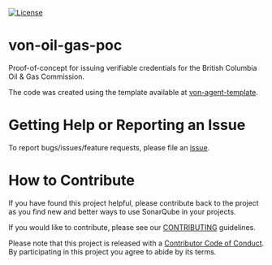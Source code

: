 [![License](https://img.shields.io/badge/License-Apache%202.0-blue.svg)](LICENSE)

# von-oil-gas-poc

Proof-of-concept for issuing verifiable credentials for the British Columbia Oil &amp; Gas Commission.

The code was created using the template available at [von-agent-template](https://github.com/bcgov/von-agent-template/).

# Getting Help or Reporting an Issue

To report bugs/issues/feature requests, please file an [issue](../../issues).

# How to Contribute

If you have found this project helpful, please contribute back to the project as you find new and better ways to use SonarQube in your projects.

If you would like to contribute, please see our [CONTRIBUTING](./CONTRIBUTING.md) guidelines.

Please note that this project is released with a [Contributor Code of Conduct](./CODE_OF_CONDUCT.md).
By participating in this project you agree to abide by its terms.
